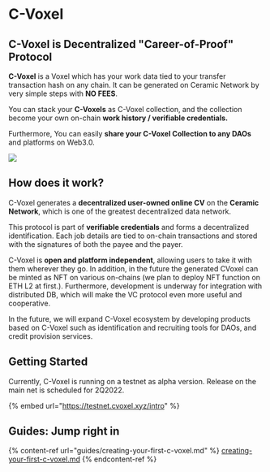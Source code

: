 # C-Voxel

## **C-Voxel is Decentralized "Career-of-Proof" Protocol**

**C-Voxel** is a Voxel which has your work data tied to your transfer transaction hash on any chain. It can be generated on Ceramic Network by very simple steps with **NO FEES**.

You can stack your **C-Voxels** as C-Voxel collection, and the collection become your own on-chain **work history / verifiable credentials.**

Furthermore, You can easily **share your C-Voxel Collection to any DAOs** and platforms on Web3.0.

![](.gitbook/assets/CVoxel\_GR13\_Header.jpg)

## How does it work?

C-Voxel generates a **decentralized user-owned online CV** on the **Ceramic Network**, which is one of the greatest decentralized data network.

This protocol is part of **verifiable credentials** and forms a decentralized identification. Each job details are tied to on-chain transactions and stored with the signatures of both the payee and the payer.

C-Voxel is **open and platform independent**, allowing users to take it with them wherever they go. In addition, in the future the generated CVoxel can be minted as NFT on various on-chains (we plan to deploy NFT function on ETH L2 at first.). Furthermore, development is underway for integration with distributed DB, which will make the VC protocol even more useful and cooperative.

In the future, we will expand C-Voxel ecosystem by developing products based on C-Voxel such as identification and recruiting tools for DAOs, and credit provision services.

## Getting Started

Currently, C-Voxel is running on a testnet as alpha version. Release on the main net is scheduled for 2Q2022.

{% embed url="https://testnet.cvoxel.xyz/intro" %}

## Guides: Jump right in

{% content-ref url="guides/creating-your-first-c-voxel.md" %}
[creating-your-first-c-voxel.md](guides/creating-your-first-c-voxel.md)
{% endcontent-ref %}
